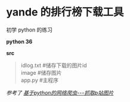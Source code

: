 # yande 的排行榜下载工具
初学 python 的练习

**python 36**<br>


**src**
>idlog.txt #储存下载的图片id<br>
image #储存图片<br>
app.py #主程序<br>

*参考了 [基于python的网络爬虫---抓取p站图片](https://blog.csdn.net/h_wulingfei/article/details/62041986)*
